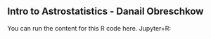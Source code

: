 ## Intro to Astrostatistics - Danail Obreschkow
You can run the content for this R code here.
Jupyter+R: 
